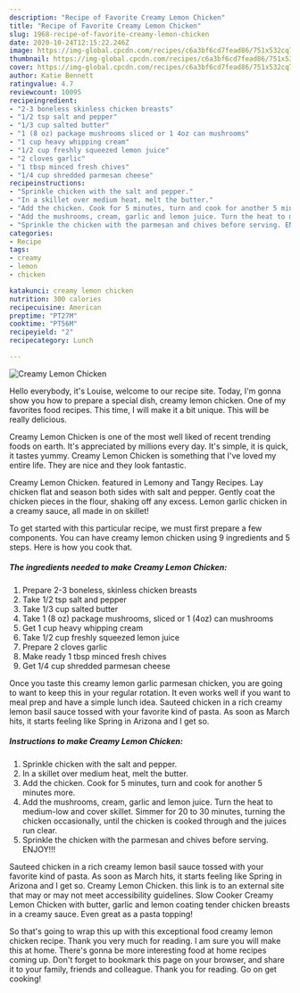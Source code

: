 ```yaml
---
description: "Recipe of Favorite Creamy Lemon Chicken"
title: "Recipe of Favorite Creamy Lemon Chicken"
slug: 1968-recipe-of-favorite-creamy-lemon-chicken
date: 2020-10-24T12:15:22.246Z
image: https://img-global.cpcdn.com/recipes/c6a3bf6cd7fead86/751x532cq70/creamy-lemon-chicken-recipe-main-photo.jpg
thumbnail: https://img-global.cpcdn.com/recipes/c6a3bf6cd7fead86/751x532cq70/creamy-lemon-chicken-recipe-main-photo.jpg
cover: https://img-global.cpcdn.com/recipes/c6a3bf6cd7fead86/751x532cq70/creamy-lemon-chicken-recipe-main-photo.jpg
author: Katie Bennett
ratingvalue: 4.7
reviewcount: 10095
recipeingredient:
- "2-3 boneless skinless chicken breasts"
- "1/2 tsp salt and pepper"
- "1/3 cup salted butter"
- "1 (8 oz) package mushrooms sliced or 1 4oz can mushrooms"
- "1 cup heavy whipping cream"
- "1/2 cup freshly squeezed lemon juice"
- "2 cloves garlic"
- "1 tbsp minced fresh chives"
- "1/4 cup shredded parmesan cheese"
recipeinstructions:
- "Sprinkle chicken with the salt and pepper."
- "In a skillet over medium heat, melt the butter."
- "Add the chicken. Cook for 5 minutes, turn and cook for another 5 minutes more."
- "Add the mushrooms, cream, garlic and lemon juice. Turn the heat to medium-low and cover skillet. Simmer for 20 to 30 minutes, turning the chicken occasionally, until the chicken is cooked through and the juices run clear."
- "Sprinkle the chicken with the parmesan and chives before serving. ENJOY!!!"
categories:
- Recipe
tags:
- creamy
- lemon
- chicken

katakunci: creamy lemon chicken 
nutrition: 300 calories
recipecuisine: American
preptime: "PT27M"
cooktime: "PT56M"
recipeyield: "2"
recipecategory: Lunch

---
```



![Creamy Lemon Chicken](https://img-global.cpcdn.com/recipes/c6a3bf6cd7fead86/751x532cq70/creamy-lemon-chicken-recipe-main-photo.jpg)

Hello everybody, it's Louise, welcome to our recipe site. Today, I'm gonna show you how to prepare a special dish, creamy lemon chicken. One of my favorites food recipes. This time, I will make it a bit unique. This will be really delicious.

Creamy Lemon Chicken is one of the most well liked of recent trending foods on earth. It's appreciated by millions every day. It's simple, it is quick, it tastes yummy. Creamy Lemon Chicken is something that I've loved my entire life. They are nice and they look fantastic.

Creamy Lemon Chicken. featured in Lemony and Tangy Recipes. Lay chicken flat and season both sides with salt and pepper. Gently coat the chicken pieces in the flour, shaking off any excess. Lemon garlic chicken in a creamy sauce, all made in on skillet!


To get started with this particular recipe, we must first prepare a few components. You can have creamy lemon chicken using 9 ingredients and 5 steps. Here is how you cook that.

<!--inarticleads1-->

##### The ingredients needed to make Creamy Lemon Chicken:

1. Prepare 2-3 boneless, skinless chicken breasts
1. Take 1/2 tsp salt and pepper
1. Take 1/3 cup salted butter
1. Take 1 (8 oz) package mushrooms, sliced or 1 (4oz) can mushrooms
1. Get 1 cup heavy whipping cream
1. Take 1/2 cup freshly squeezed lemon juice
1. Prepare 2 cloves garlic
1. Make ready 1 tbsp minced fresh chives
1. Get 1/4 cup shredded parmesan cheese


Once you taste this creamy lemon garlic parmesan chicken, you are going to want to keep this in your regular rotation. It even works well if you want to meal prep and have a simple lunch idea. Sauteed chicken in a rich creamy lemon basil sauce tossed with your favorite kind of pasta. As soon as March hits, it starts feeling like Spring in Arizona and I get so. 

<!--inarticleads2-->

##### Instructions to make Creamy Lemon Chicken:

1. Sprinkle chicken with the salt and pepper.
1. In a skillet over medium heat, melt the butter.
1. Add the chicken. Cook for 5 minutes, turn and cook for another 5 minutes more.
1. Add the mushrooms, cream, garlic and lemon juice. Turn the heat to medium-low and cover skillet. Simmer for 20 to 30 minutes, turning the chicken occasionally, until the chicken is cooked through and the juices run clear.
1. Sprinkle the chicken with the parmesan and chives before serving. ENJOY!!!


Sauteed chicken in a rich creamy lemon basil sauce tossed with your favorite kind of pasta. As soon as March hits, it starts feeling like Spring in Arizona and I get so. Creamy Lemon Chicken. this link is to an external site that may or may not meet accessibility guidelines. Slow Cooker Creamy Lemon Chicken with butter, garlic and lemon coating tender chicken breasts in a creamy sauce. Even great as a pasta topping! 

So that's going to wrap this up with this exceptional food creamy lemon chicken recipe. Thank you very much for reading. I am sure you will make this at home. There's gonna be more interesting food at home recipes coming up. Don't forget to bookmark this page on your browser, and share it to your family, friends and colleague. Thank you for reading. Go on get cooking!
